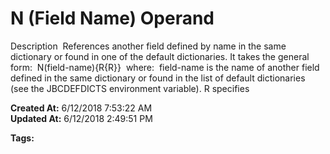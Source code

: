 # N (Field Name) Operand 

Description  References another field defined by name in the same dictionary or found in one of the default dictionaries. It takes the general form:  N(field-name){R{R}}  where:  field-name is the name of another field defined in the same dictionary or found in the list of default dictionaries (see the JBCDEFDICTS environment variable). R specifies   

**Created At:** 6/12/2018 7:53:22 AM  
**Updated At:** 6/12/2018 2:49:51 PM  

**Tags:**
<badge text='field operand' vertical='middle' />
<badge text='jql' vertical='middle' />

